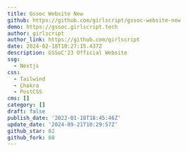 ```yaml
---
title: Gssoc Website New
github: https://github.com/girlscript/gssoc-website-new
demo: https://gssoc.girlscript.tech
author: girlscript
author_link: https://github.com/girlscript
date: 2024-02-18T10:27:15.437Z
description: GSSoC'23 Official Website
ssg:
  - Nextjs
css:
  - Tailwind
  - Chakra
  - PostCSS
cms: []
category: []
draft: false
publish_date: '2022-01-18T18:45:46Z'
update_date: '2024-09-21T10:29:57Z'
github_star: 82
github_fork: 88
---
```

